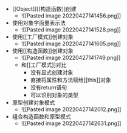 - [[Object]][[构造函数]]创建
	- ![[Pasted image 20220427141456.png]]
- 使用对象字面量表示法
	- ![[Pasted image 20220427141528.png]]
- 使用[[工厂模式]]创建对象
	- ![[Pasted image 20220427141605.png]]
- 使用[[构造函数]]创建对象
	- ![[Pasted image 20220427141749.png]]
	- 和[[工厂模式]]对比
		- 没有显式创建对象
		- 直接将属性和方法赋给[[this]]对象
		- 没有return语句
		- 可以识别对象的类型
- 原型创建对象模式
	- ![[Pasted image 20220427142012.png]]
- 组合构造函数和原型模式
	- ![[Pasted image 20220427142631.png]]
